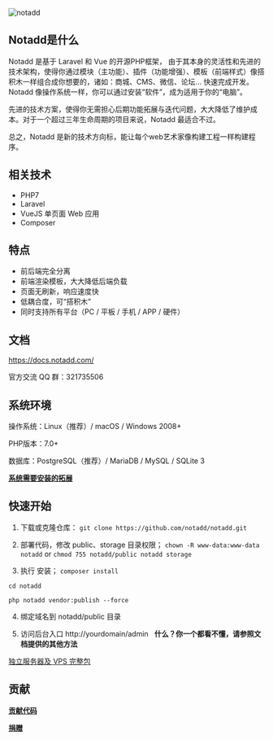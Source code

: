 ![notadd](https://www.notadd.com/src/notadd_logo.svg)

## Notadd是什么

Notadd 是基于 Laravel 和 Vue 的开源PHP框架， 由于其本身的灵活性和先进的技术架构，使得你通过模块（主功能）、插件（功能增强）、模板（前端样式）像搭积木一样组合成你想要的，诸如：商城、CMS、微信、论坛...  快速完成开发。
Notadd 像操作系统一样，你可以通过安装“软件”，成为适用于你的“电脑”。

先进的技术方案，使得你无需担心后期功能拓展与迭代问题，大大降低了维护成本。对于一个超过三年生命周期的项目来说，Notadd 最适合不过。

总之，Notadd 是新的技术方向标，能让每个web艺术家像构建工程一样构建程序。

## 相关技术

- PHP7
- Laravel
- VueJS 单页面 Web 应用
- Composer

## 特点

- 前后端完全分离
- 前端渲染模板，大大降低后端负载
- 页面无刷新，响应速度快
- 低耦合度，可“搭积木”
- 同时支持所有平台（PC / 平板 / 手机 / APP / 硬件）

## 文档

https://docs.notadd.com/

官方交流 QQ 群：321735506

## 系统环境

操作系统：Linux（推荐）/ macOS / Windows 2008+

PHP版本：7.0+

数据库：PostgreSQL（推荐）/ MariaDB / MySQL / SQLite 3


**[系统需要安装的拓展](https://docs.notadd.com/installations/first.html)**

## 快速开始

1. 下载或克隆仓库：
`git clone https://github.com/notadd/notadd.git`

2. 部署代码，修改 public、storage 目录权限；
`chown -R www-data:www-data notadd`
or
`chmod 755 notadd/public notadd storage`

3. 执行 安装；
`composer install` 

`cd notadd`

`php notadd vendor:publish --force`

4. 绑定域名到 notadd/public 目录

5. 访问后台入口 http://yourdomain/admin
 
**什么？你一个都看不懂，请参照文档提供的其他方法**

[独立服务器及 VPS 完整包](https://docs.notadd.com/#/v1.0/zh-CN/installations/vps)




## 贡献

**[贡献代码](https://docs.notadd.com/introductions/contributing.html)**

**[捐赠](https://git.oschina.net/notadd/notadd?donate=true)**


